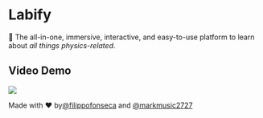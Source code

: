 # Labify

🧪 The all-in-one, immersive, interactive, and easy-to-use platform to learn about _all things physics-related_.

## Video Demo
[![](http://img.youtube.com/vi/0rf6-EFg_GQ/0.jpg)](https://youtu.be/FnregvU4CRg "")

Made with ❤️ by[@filippofonseca](https://twitter.com/FilippoFonseca) and [@markmusic2727](https://twitter.com/markmusic2727)
